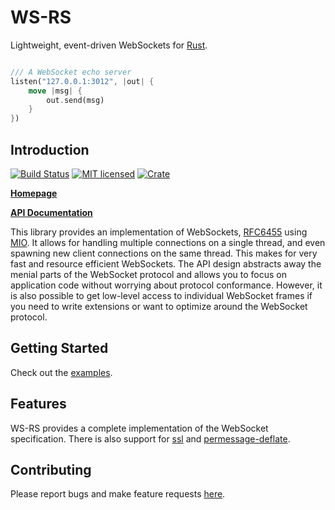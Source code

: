 # WS-RS

Lightweight, event-driven WebSockets for [Rust](https://www.rust-lang.org).
```rust

/// A WebSocket echo server
listen("127.0.0.1:3012", |out| {
    move |msg| {
        out.send(msg)
    }
})
```

Introduction
------------
[![Build Status](https://travis-ci.org/housleyjk/ws-rs.svg?branch=stable)](https://travis-ci.org/housleyjk/ws-rs)
[![MIT licensed](https://img.shields.io/badge/license-MIT-blue.svg)](./LICENSE)
[![Crate](http://meritbadge.herokuapp.com/ws)](https://crates.io/crates/ws)

**[Homepage](https://github.com/housleyjk/ws-rs/)**

**[API Documentation](https://docs.rs/ws/latest/ws/index.html)**

This library provides an implementation of WebSockets,
[RFC6455](https://tools.ietf.org/html/rfc6455) using [MIO](https://github.com/carllerche/mio). It
allows for handling multiple connections on a single thread, and even spawning new client
connections on the same thread. This makes for very fast and resource efficient WebSockets. The API
design abstracts away the menial parts of the WebSocket protocol and allows you to focus on
application code without worrying about protocol conformance. However, it is also possible to get
low-level access to individual WebSocket frames if you need to write extensions or want to optimize
around the WebSocket protocol.

Getting Started
---------------

Check out the [examples](https://github.com/housleyjk/ws-rs/blob/master/examples/server.rs).


Features
--------

WS-RS provides a complete implementation of the WebSocket specification. There is also support for
[ssl](https://github.com/housleyjk/ws-rs/blob/master/examples/ssl-server.rs) and
[permessage-deflate](https://github.com/housleyjk/ws-rs/blob/master/examples/autobahn-server.rs).

Contributing
------------

Please report bugs and make feature requests [here](https://github.com/housleyjk/ws-rs/issues).
